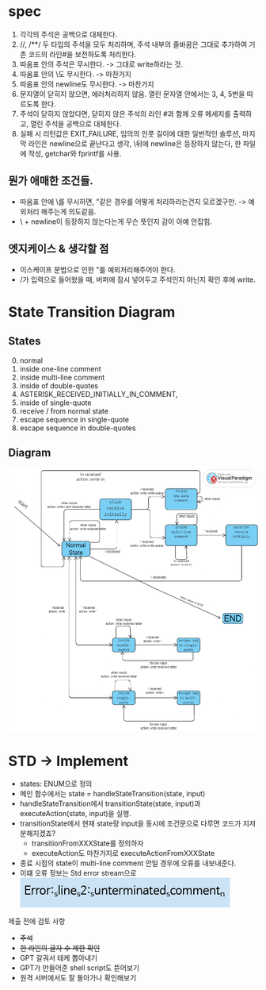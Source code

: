 # spec

1. 각각의 주석은 공백으로 대체한다.
2. //, /\*\*/ 두 타입의 주석을 모두 처리하며, 주석 내부의 줄바꿈은 그대로 추가하여 기존 코드의 라인#을 보전하도록 처리한다.
3. 따옴표 안의 주석은 무시한다. -> 그대로 write하라는 것.
4. 따옴표 안의 \도 무시한다. -> 마찬가지
5. 따옴표 안의 newline도 무시한다. -> 마찬가지
6. 문자열이 닫히지 않으면, 에러처리하지 않음. 열린 문자열 안에서는 3, 4, 5번을 따르도록 한다.
7. 주석이 닫히지 않았다면, 닫히지 않은 주석의 라인 #과 함께 오류 메세지를 출력하고, 열린 주석을 공백으로 대체한다.
8. 실패 시 리턴값은 EXIT_FAILURE, 임의의 인풋 길이에 대한 일반적인 솔루션, 마지막 라인은 newline으로 끝난다고 생각, \뒤에 newline은 등장하지 않는다, 한 파일에 작성, getchar와 fprintf를 사용.

## 뭔가 애매한 조건들.

- 따옴표 안에 \를 무시하면, \"같은 경우를 어떻게 처리하라는건지 모르겠구만. -> 예외처리 해주는게 의도같음.
- \ + newline이 등장하지 않는다는게 무슨 뜻인지 감이 아예 안잡힘.

## 엣지케이스 & 생각할 점

- 이스케이프 문법으로 인한 "를 예외처리해주어야 한다.
- /가 입력으로 들어왔을 때, 버퍼에 잠시 넣어두고 주석인지 아닌지 확인 후에 write.

# State Transition Diagram

## States

0. normal
1. inside one-line comment
2. inside multi-line comment
3. inside of double-quotes
4. ASTERISK_RECEIVED_INITIALLY_IN_COMMENT,
5. inside of single-quote
6. receive / from normal state
7. escape sequence in single-quote
8. escape sequence in double-quotes

## Diagram

![alt text](LAB1_STD.png)

# STD -> Implement

- states: ENUM으로 정의
- 메인 함수에서는 state = handleStateTransition(state, input)
- handleStateTransition에서 transitionState(state, input)과 executeAction(state, input)을 실행.
- transitionState에서 현재 state랑 input을 동시에 조건문으로 다루면 코드가 지저분해지겠죠?
  - transitionFromXXXState를 정의하자
  - executeAction도 마찬가지로 executeActionFromXXXState
- 종료 시점의 state이 multi-line comment 안일 경우에 오류를 내보내준다.
- 이떄 오류 정보는 Std error stream으로 ![alt text](image.png)

제출 전에 검토 사항

- ~~주석~~
- ~~한 라인의 글자 수 제한 확인~~
- GPT 갈궈서 테케 뽑아내기
- GPT가 만들어준 shell script도 뜯어보기
- 원격 서버에서도 잘 돌아가나 확인해보기
